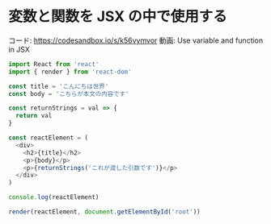 # 変数と関数を JSX  の中で使用する
コード: https://codesandbox.io/s/k56vymvor
動画: Use variable and function in JSX

```js
import React from 'react'
import { render } from 'react-dom'

const title = 'こんにちは世界'
const body = 'こちらが本文の内容です'

const returnStrings = val => {
  return val
}

const reactElement = (
  <div>
    <h2>{title}</h2>
    <p>{body}</p>
    <p>{returnStrings('これが渡した引数です')}</p>
  </div>
)

console.log(reactElement)

render(reactElement, document.getElementById('root'))

```